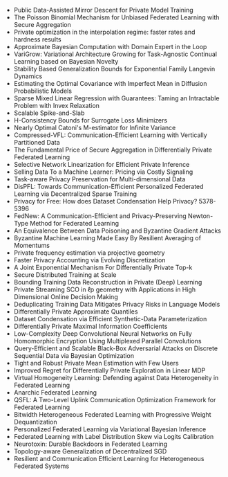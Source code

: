 - Public Data-Assisted Mirror Descent for Private Model Training
- The Poisson Binomial Mechanism for Unbiased Federated Learning with Secure Aggregation
- Private optimization in the interpolation regime: faster rates and hardness results
- Approximate Bayesian Computation with Domain Expert in the Loop
- VariGrow: Variational Architecture Growing for Task-Agnostic Continual Learning based on Bayesian Novelty
- Stability Based Generalization Bounds for Exponential Family Langevin Dynamics
- Estimating the Optimal Covariance with Imperfect Mean in Diffusion Probabilistic Models
- Sparse Mixed Linear Regression with Guarantees: Taming an Intractable Problem with Invex Relaxation
- Scalable Spike-and-Slab
- H-Consistency Bounds for Surrogate Loss Minimizers
- Nearly Optimal Catoni's M-estimator for Infinite Variance
- Compressed-VFL: Communication-Efficient Learning with Vertically Partitioned Data
- The Fundamental Price of Secure Aggregation in Differentially Private Federated Learning
- Selective Network Linearization for Efficient Private Inference
- Selling Data To a Machine Learner: Pricing via Costly Signaling
- Task-aware Privacy Preservation for Multi-dimensional Data
- DisPFL: Towards Communication-Efficient Personalized Federated Learning via Decentralized Sparse Training
- Privacy for Free: How does Dataset Condensation Help Privacy? 5378-5396
- FedNew: A Communication-Efficient and Privacy-Preserving Newton-Type Method for Federated Learning
- An Equivalence Between Data Poisoning and Byzantine Gradient Attacks
- Byzantine Machine Learning Made Easy By Resilient Averaging of Momentums
- Private frequency estimation via projective geometry
- Faster Privacy Accounting via Evolving Discretization
- A Joint Exponential Mechanism For Differentially Private Top-k
- Secure Distributed Training at Scale
- Bounding Training Data Reconstruction in Private (Deep) Learning
- Private Streaming SCO in ℓp geometry with Applications in High Dimensional Online Decision Making
- Deduplicating Training Data Mitigates Privacy Risks in Language Models
- Differentially Private Approximate Quantiles
- Dataset Condensation via Efficient Synthetic-Data Parameterization
- Differentially Private Maximal Information Coefficients
- Low-Complexity Deep Convolutional Neural Networks on Fully Homomorphic Encryption Using Multiplexed Parallel Convolutions
- Query-Efficient and Scalable Black-Box Adversarial Attacks on Discrete Sequential Data via Bayesian Optimization
- Tight and Robust Private Mean Estimation with Few Users
- Improved Regret for Differentially Private Exploration in Linear MDP
- Virtual Homogeneity Learning: Defending against Data Heterogeneity in Federated Learning
- Anarchic Federated Learning
- QSFL: A Two-Level Uplink Communication Optimization Framework for Federated Learning
- Bitwidth Heterogeneous Federated Learning with Progressive Weight Dequantization
- Personalized Federated Learning via Variational Bayesian Inference
- Federated Learning with Label Distribution Skew via Logits Calibration
- Neurotoxin: Durable Backdoors in Federated Learning
- Topology-aware Generalization of Decentralized SGD
- Resilient and Communication Efficient Learning for Heterogeneous Federated Systems